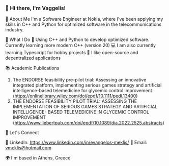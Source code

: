 ### 👋 Hi there, I'm Vaggelis!
🚀 About Me
I'm a Software Engineer at Nokia, where I've been applying my skills in C++ and Python for optimized software in the telecommunications industry.

🌟 What I Do
📡 Using C++ and Python to develop optimized software. Currently learning more modern C++ (version 20)
💻 I am also currently learning Typescript for hobby projects
🧠 I like open-source and decentralized applications

📚 Academic Publications

1. The ENDORSE feasibility pre-pilot trial: Assessing an innovative integrated platform, implementing serious games strategy and artificial intelligence-based telemedicine for glycemic control improvement (https://onlinelibrary.wiley.com/doi/epdf/10.1111/pedi.13400)
2. THE ENDORSE FEASIBILITY PILOT TRIAL: ASSESSING THE IMPLEMENTATION OF SERIOUS GAMES STRATEGY AND ARTIFICIAL INTELLIGENCE- BASED TELEMEDICINE IN GLYCEMIC CONTROL IMPROVEMENT  (https://www.liebertpub.com/doi/epdf/10.1089/dia.2022.2525.abstracts)

🤝 Let's Connect

💼 LinkedIn: https://www.linkedin.com/in/evangelos-meklis/
📧 Email: vmeklis@hotmail.com

🌍  I'm based in Athens, Greece
